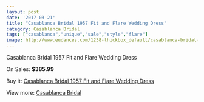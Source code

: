 ```yaml
---
layout: post
date: '2017-03-21'
title: "Casablanca Bridal 1957 Fit and Flare Wedding Dress"
category: Casablanca Bridal
tags: ["casablanca","unique","sale","style","flare"]
image: http://www.eudances.com/1238-thickbox_default/casablanca-bridal-1957-fit-and-flare-wedding-dress.jpg
---
```

Casablanca Bridal 1957 Fit and Flare Wedding Dress

On Sales: **$385.99**
<a href="https://www.eudances.com/en/casablanca-bridal/439-casablanca-bridal-1957-fit-and-flare-wedding-dress.html"><amp-img layout="responsive" width="600" height="600" src="//www.eudances.com/1238-thickbox_default/casablanca-bridal-1957-fit-and-flare-wedding-dress.jpg" alt="Casablanca Bridal 1957 Fit and Flare Wedding Dress 0" /></a>
<a href="https://www.eudances.com/en/casablanca-bridal/439-casablanca-bridal-1957-fit-and-flare-wedding-dress.html"><amp-img layout="responsive" width="600" height="600" src="//www.eudances.com/1240-thickbox_default/casablanca-bridal-1957-fit-and-flare-wedding-dress.jpg" alt="Casablanca Bridal 1957 Fit and Flare Wedding Dress 1" /></a>
<a href="https://www.eudances.com/en/casablanca-bridal/439-casablanca-bridal-1957-fit-and-flare-wedding-dress.html"><amp-img layout="responsive" width="600" height="600" src="//www.eudances.com/1239-thickbox_default/casablanca-bridal-1957-fit-and-flare-wedding-dress.jpg" alt="Casablanca Bridal 1957 Fit and Flare Wedding Dress 2" /></a>

Buy it: [Casablanca Bridal 1957 Fit and Flare Wedding Dress](https://www.eudances.com/en/casablanca-bridal/439-casablanca-bridal-1957-fit-and-flare-wedding-dress.html "Casablanca Bridal 1957 Fit and Flare Wedding Dress")

View more: [Casablanca Bridal](https://www.eudances.com/en/4-casablanca-bridal "Casablanca Bridal")